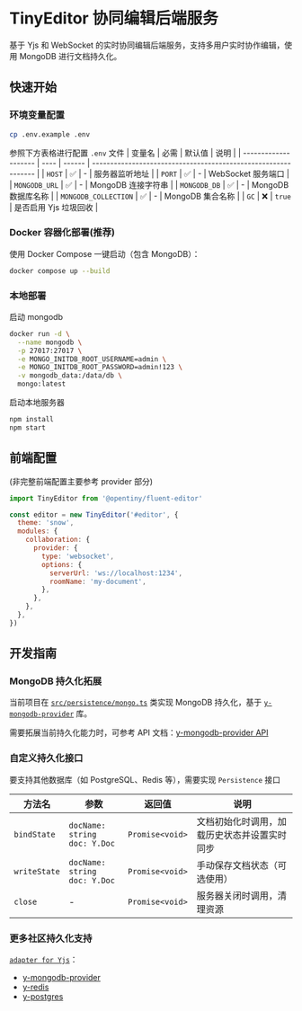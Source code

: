 # TinyEditor 协同编辑后端服务

基于 Yjs 和 WebSocket 的实时协同编辑后端服务，支持多用户实时协作编辑，使用 MongoDB 进行文档持久化。

## 快速开始

### 环境变量配置

```bash
cp .env.example .env
```

参照下方表格进行配置 `.env` 文件
| 变量名 | 必需 | 默认值 | 说明 |
| -------------------- | ---- | ------ | -------------------------------------------------------------- |
| `HOST` | ✅ | - | 服务器监听地址 |
| `PORT` | ✅ | - | WebSocket 服务端口 |
| `MONGODB_URL` | ✅ | - | MongoDB 连接字符串 |
| `MONGODB_DB` | ✅ | - | MongoDB 数据库名称 |
| `MONGODB_COLLECTION` | ✅ | - | MongoDB 集合名称 |
| `GC` | ❌ | `true` | 是否启用 Yjs 垃圾回收 |

### Docker 容器化部署(推荐)

使用 Docker Compose 一键启动（包含 MongoDB）：

```bash
docker compose up --build
```

### 本地部署

启动 mongodb

```bash
docker run -d \
  --name mongodb \
  -p 27017:27017 \
  -e MONGO_INITDB_ROOT_USERNAME=admin \
  -e MONGO_INITDB_ROOT_PASSWORD=admin!123 \
  -v mongodb_data:/data/db \
  mongo:latest
```

启动本地服务器

```bash
npm install
npm start
```

## 前端配置

(非完整前端配置主要参考 provider 部分)

```javascript
import TinyEditor from '@opentiny/fluent-editor'

const editor = new TinyEditor('#editor', {
  theme: 'snow',
  modules: {
    collaboration: {
      provider: {
        type: 'websocket',
        options: {
          serverUrl: 'ws://localhost:1234',
          roomName: 'my-document',
        },
      },
    },
  },
})
```

## 开发指南

### MongoDB 持久化拓展

当前项目在 [`src/persistence/mongo.ts`](./src/persistence/mongo.ts) 类实现 MongoDB 持久化，基于 [`y-mongodb-provider`](https://github.com/MaxNoetzold/y-mongodb-provider) 库。

需要拓展当前持久化能力时，可参考 API 文档：[y-mongodb-provider API](https://github.com/MaxNoetzold/y-mongodb-provider?tab=readme-ov-file#api)

### 自定义持久化接口

要支持其他数据库（如 PostgreSQL、Redis 等），需要实现 `Persistence` 接口

| 方法名       | 参数                              | 返回值          | 说明                                         |
| ------------ | --------------------------------- | --------------- | -------------------------------------------- |
| `bindState`  | `docName: string`<br>`doc: Y.Doc` | `Promise<void>` | 文档初始化时调用，加载历史状态并设置实时同步 |
| `writeState` | `docName: string`<br>`doc: Y.Doc` | `Promise<void>` | 手动保存文档状态（可选使用）                 |
| `close`      | -                                 | `Promise<void>` | 服务器关闭时调用，清理资源                   |

### 更多社区持久化支持

[`adapter for Yjs`](https://github.com/search?q=adapter%20for%20Yjs&type=repositories)：

- [y-mongodb-provider](https://github.com/yjs/y-mongodb-provider)
- [y-redis](https://github.com/yjs/y-redis)
- [y-postgres](https://github.com/MaxNoetzold/y-postgresql)
